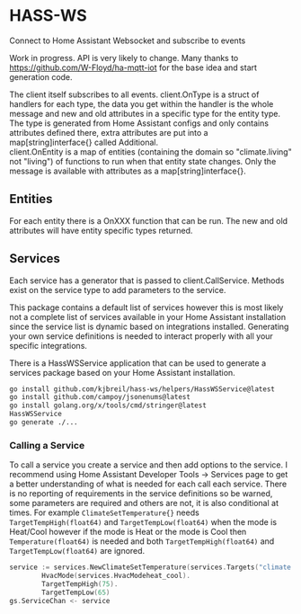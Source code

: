 # HASS-WS

Connect to Home Assistant Websocket and subscribe to events

Work in progress. API is very likely to change. Many thanks to https://github.com/W-Floyd/ha-mqtt-iot for the base idea and start generation code.

The client itself subscribes to all events. 
client.OnType is a struct of handlers for each type, the data you get within the handler is the whole message and new and old attributes in a specific type for the entity type. The type is generated from Home Assistant configs and only contains attributes defined there, extra attributes are put into a map[string]interface{} called Additional.  
client.OnEntity is a map of entities (containing the domain so "climate.living" not "living") of functions to run when that entity state changes. Only the message is available with attributes as a map[string]interface{}.

## Entities
For each entity there is a OnXXX function that can be run. The new and old attributes will have entity specific types returned.

## Services
Each service has a generator that is passed to client.CallService. Methods exist on the service type to add parameters to the service.

 This package contains a default list of services however this is most likely not a complete list of services available in your Home Assistant installation since the service list is dynamic based on integrations installed. Generating your own service definitions is needed to interact properly with all your specific integrations. 

There is a HassWSService application that can be used to generate a services package based on your Home Assistant installation.
```bash
go install github.com/kjbreil/hass-ws/helpers/HassWSService@latest
go install github.com/campoy/jsonenums@latest
go install golang.org/x/tools/cmd/stringer@latest
HassWSService
go generate ./...
```

### Calling a Service
To call a service you create a service and then add options to the service. I recommend using Home Assistant Developer Tools -> Services page to get a better understanding of what is needed for each call each service. There is no reporting of requirements in the service definitions so be warned, some parameters are required and others are not, it is also conditional at times. For example `ClimateSetTemperature{}` needs `TargetTempHigh(float64)` and `TargetTempLow(float64)` when the mode is Heat/Cool however if the mode is Heat or the mode is Cool then `Temperature(float64)` is needed and both `TargetTempHigh(float64)` and `TargetTempLow(float64)` are ignored.
```go
service := services.NewClimateSetTemperature(services.Targets("climate.kitchen")).
		HvacMode(services.HvacModeheat_cool).
		TargetTempHigh(75).
		TargetTempLow(65)
gs.ServiceChan <- service
```
